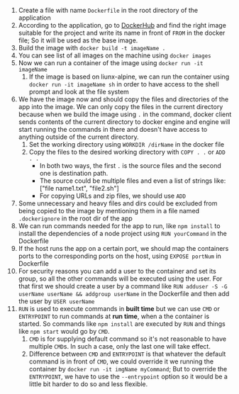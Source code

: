 1. Create a file with name `Dockerfile` in the root directory of the application
2. According to the application, go to [DockerHub](https://hub.docker.com/) and find the right image suitable for the project and write its name in front of `FROM` in the docker file; So it will be used as the base image.
3. Build the image with `docker build -t imageName .`
4. You can see list of all images on the machine using `docker images` 
5. Now we can run a container of the image using `docker run -it imageName` 
	1. If the image is based on liunx-alpine, we can run the container using `docker run -it imageName sh` in order to have access to the shell prompt and look at the file system  
6. We have the image now and should copy the files and directories of the app into the image.  We can only copy the files in the current directory because when we build the image using `.` in the command, docker client sends contents of the current directory to docker engine and engine will start running the commands in there and doesn't have access to anything outside of the current directory. 
	1. Set the working directory using `WORKDIR /dirName` in the docker file
	2. Copy the files to the desired working directory with `COPY . .` or `ADD . .`
		- In both two ways, the first `.` is the source files and the second one is destination path.   
		- The source could be multiple files and even a list of strings like: ["file name1.txt", "file2.sh"]  
		- For copying URLs and zip files, we should use `ADD`
7. Some unnecessary and heavy files and dirs could be excluded from being copied to the image by mentioning them in a file named `.dockerignore` in the root dir of the app
8. We can run commands needed for the app to run, like `npm install` to install the dependencies of a node project using `RUN yourCommand` in the Dockerfile
9. If the host runs the app on a certain port, we should map the containers ports to the corresponding ports on the host, using `EXPOSE portNum` in Dockerfile
10. For security reasons you can add a user to the container and set its group, so all the other commands will be executed using the user. For that first we should create a user by a command like `RUN adduser -S -G userName userName && addgroup userName` in the Dockerfile and then add the user by `USER userName`
11. `RUN` is used to execute commands in **built time** but we can use `CMD` or `ENTRYPOINT` to run commands at **run time**, when a the container is started. So commands like `npm install` are executed by `RUN` and things like `npm start` would go by `CMD`.
	1. `CMD` is for supplying default command so it's not reasonable to have multiple `CMD`s. In such a case, only the last one will take effect.
	2. Difference between `CMD` and `ENTRYPOINT` is that whatever the default command is in front of `CMD`, we could override it we running the container by `docker run -it imgName myCommand`; But to override the `ENTRYPOINT`, we have to use the `--entrypoint` option so it would be a little bit harder to do so and less flexible.

